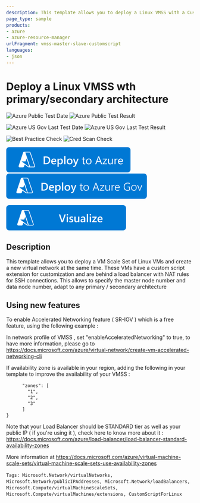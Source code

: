 ```yaml
---
description: This template allows you to deploy a Linux VMSS with a Custom Script Extension in primary secondary architecture
page_type: sample
products:
- azure
- azure-resource-manager
urlFragment: vmss-master-slave-customscript
languages:
- json
---
```

# Deploy a Linux VMSS wth primary/secondary architecture

![Azure Public Test Date](https://azurequickstartsservice.blob.core.windows.net/badges/quickstarts/microsoft.compute/vmss-master-slave-customscript/PublicLastTestDate.svg)
![Azure Public Test Result](https://azurequickstartsservice.blob.core.windows.net/badges/quickstarts/microsoft.compute/vmss-master-slave-customscript/PublicDeployment.svg)

![Azure US Gov Last Test Date](https://azurequickstartsservice.blob.core.windows.net/badges/quickstarts/microsoft.compute/vmss-master-slave-customscript/FairfaxLastTestDate.svg)
![Azure US Gov Last Test Result](https://azurequickstartsservice.blob.core.windows.net/badges/quickstarts/microsoft.compute/vmss-master-slave-customscript/FairfaxDeployment.svg)

![Best Practice Check](https://azurequickstartsservice.blob.core.windows.net/badges/quickstarts/microsoft.compute/vmss-master-slave-customscript/BestPracticeResult.svg)
![Cred Scan Check](https://azurequickstartsservice.blob.core.windows.net/badges/quickstarts/microsoft.compute/vmss-master-slave-customscript/CredScanResult.svg)

[![Deploy To Azure](https://raw.githubusercontent.com/Azure/azure-quickstart-templates/master/1-CONTRIBUTION-GUIDE/images/deploytoazure.svg?sanitize=true)](https://portal.azure.com/#create/Microsoft.Template/uri/https%3A%2F%2Fraw.githubusercontent.com%2FAzure%2Fazure-quickstart-templates%2Fmaster%2Fquickstarts%2Fmicrosoft.compute%2Fvmss-master-slave-customscript%2Fazuredeploy.json)
[![Deploy To Azure US Gov](https://raw.githubusercontent.com/Azure/azure-quickstart-templates/master/1-CONTRIBUTION-GUIDE/images/deploytoazuregov.svg?sanitize=true)](https://portal.azure.us/#create/Microsoft.Template/uri/https%3A%2F%2Fraw.githubusercontent.com%2FAzure%2Fazure-quickstart-templates%2Fmaster%2Fquickstarts%2Fmicrosoft.compute%2Fvmss-master-slave-customscript%2Fazuredeploy.json)

[![Visualize](https://raw.githubusercontent.com/Azure/azure-quickstart-templates/master/1-CONTRIBUTION-GUIDE/images/visualizebutton.svg?sanitize=true)](http://armviz.io/#/?load=https%3A%2F%2Fraw.githubusercontent.com%2FAzure%2Fazure-quickstart-templates%2Fmaster%2Fquickstarts%2Fmicrosoft.compute%2Fvmss-master-slave-customscript%2Fazuredeploy.json)

## Description
This template allows you to deploy a VM Scale Set of Linux VMs and create a new virtual network at the same time. These VMs have a custom script extension for customization and are behind a load balancer with NAT rules for SSH connections. This allows to specify the master node number and data node number, adapt to any primary / secondary architecture

## Using new features

To enable Accelerated Networking feature ( SR-IOV ) which is a free feature, using the following example :

In network profile of VMSS , set "enableAcceleratedNetworking" to true, to have more information, please go to https://docs.microsoft.com/azure/virtual-network/create-vm-accelerated-networking-cli

If availability zone is available in your region,  adding the following in your template to improve the availability of your VMSS :
```
      "zones": [
        "1",
        "2",
        "3"
      ]
}

```

Note that your Load Balancer should be STANDARD tier as well as your public IP ( if you're using it ), check here to know more about it : https://docs.microsoft.com/azure/load-balancer/load-balancer-standard-availability-zones

More information at https://docs.microsoft.com/azure/virtual-machine-scale-sets/virtual-machine-scale-sets-use-availability-zones

`Tags: Microsoft.Network/virtualNetworks, Microsoft.Network/publicIPAddresses, Microsoft.Network/loadBalancers, Microsoft.Compute/virtualMachineScaleSets, Microsoft.Compute/virtualMachines/extensions, CustomScriptForLinux`
